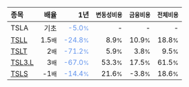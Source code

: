 | **종목** | **배율** | **1년** | **<small>변동성비용</small>** | **<small>금융비용</small>** | **<small>전체비용</small>** |
| :------- | -------: | ------: | --------------: | ------------: | ------------: |
| TSLA | 기초 | <span style="color: cornflowerblue">-5.0<small>%</small></span> | - | - | - |
| [TSLL](/tsll/) | 1.5<small>배</small> | <span style="color: cornflowerblue">-24.8<small>%</small></span> | 8.9<small>%</small> | 10.9<small>%</small> | 18.8<small>%</small> |
| [TSLT](/tslt/) | 2<small>배</small> | <span style="color: cornflowerblue">-71.2<small>%</small></span> | 5.9<small>%</small> | 3.8<small>%</small> | 9.5<small>%</small> |
| [TSL3.L](/tsl3/) | 3<small>배</small> | <span style="color: cornflowerblue">-67.0<small>%</small></span> | 53.3<small>%</small> | 17.5<small>%</small> | 61.5<small>%</small> |
| [TSLS](/tsls/) | -1<small>배</small> | <span style="color: cornflowerblue">-14.4<small>%</small></span> | 21.6<small>%</small> | -3.8<small>%</small> | 18.6<small>%</small> |